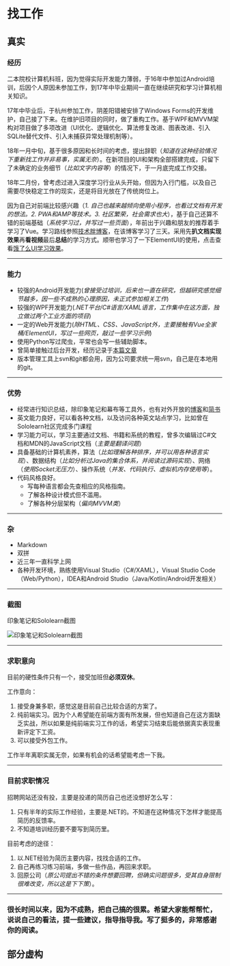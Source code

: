 # 找工作

## 真实

### 经历

二本院校计算机科班，因为觉得实际开发能力薄弱，于16年中参加过Android培训，后因个人原因未参加工作，到17年中毕业期间一直在继续研究和学习计算机相关知识。

17年中毕业后，于杭州参加工作，阴差阳错被安排了Windows Forms的开发维护，自己接了下来。在维护旧项目的同时，做了重构工作。基于WPF和MVVM架构对项目做了多项改进（UI优化、逻辑优化、算法修复改进、图表改进、引入SQLite替代文件、引入未捕获异常处理机制等）。

18年一月中旬，基于很多原因和长时间的考虑，提出辞职（*知道在这种经验情况下重新找工作并非易事，实属无奈*）。在新项目的UI和架构全部搭建完成，只留下了未确定的业务细节（*比如文字内容等*）的情况下，于一月底完成工作交接。

18年二月份，曾考虑过进入深度学习行业从头开始，但因为入行门槛，以及自己需要尽快稳定工作的现实，还是将目光放在了传统岗位上。

因为自己对前端比较感兴趣（*1. 自己也越来越倾向使用小程序，也看过文档有开发的想法。2. PWA和AMP等技术。3. 社区繁荣，社会需求也大*），基于自己还算不错的前端基础（*系统学习过，并写过一些页面*），年前出于兴趣和朋友的推荐着手学习了Vue。学习路线参照[技术胖博客](http://jspang.com/2018/01/21/vue-timeline/)，在该博客学习了三天。采用先**扒文档实现效果**再**看视频**最后**总结**的学习方式。顺带也学习了一下ElementUI的使用，点击查看[饿了么UI学习效果](http://www.kwok.ink/yo/pos)。

---

### 能力

- 较强的Android开发能力(*曾接受过培训，后来也一直在研究，但越研究感觉细节越多，因一些不成熟的心理原因，未正式参加相关工作*)
- 较强的WPF开发能力(*.NET平台/C#语言/XAML语言，工作集中在这方面，独立做过两个工业方面的项目*)
- 一定的Web开发能力(*除HTML、CSS、JavaScript外，主要接触有Vue全家桶/ElementUI，写过一些网页，敲过一些学习示例*)
- 使用Python写过爬虫，平常也会写一些辅助脚本。
- 曾简单接触过后台开发，经历记录于[本篇文章](https://www.jianshu.com/p/8043fa6bb622)
- 版本管理工具上svn和git都会用，因为公司要求统一用svn，自己是在本地用的git。

---

### 优势

- 经常进行知识总结，除印象笔记和幕布等工具外，也有对外开放的[博客](https://kwok.ink)和[简书](https://www.jianshu.com/u/d57decdeb94e)
- 英文能力良好，可以看各种文档，以及访问各种英文站点学习，比如曾在Sololearn社区完成多门课程
- 学习能力可以，学习主要通过文档、书籍和系统的教程，曾多次编辑过C#文档和MDN的JavaScript文档（*主要是翻译问题*）
- 具备基础的计算机素养，算法（*比如理解各种排序，并可以用各种语言实现*）、数据结构（*比如分析过Java的集合体系，并阅读过源码实现*）、网络（*使用Socket无压力*）、操作系统（*并发、代码执行、虚拟机内存使用等*）。
- 代码风格良好。
  - 写每种语言都会先查相应的风格指南。
  - 了解各种设计模式但不滥用。
  - 了解各种分层架构（*偏向MVVM类*）

---

### 杂

- Markdown
- 双拼
- 近三年一直科学上网
- 各种开发环境，熟练使用Visual Studio（C#/XAML），Visual Studio Code（Web/Python），IDEA和Android Studio（Java/Kotlin/Android开发相关）

---

### 截图

印象笔记和Sololearn截图

![印象笔记和Sololearn截图](http://oxfvz89wv.bkt.clouddn.com/18-2-25/72398342.jpg)

---

### 求职意向

目前的硬性条件只有一个，接受加班但**必须双休**。

工作意向：

1. 接受身兼多职，感觉这是目前自己比较合适的方案了。
1. 纯前端实习。因为个人希望能在前端方面有所发展，但也知道自己在这方面缺乏实战，所以如果是纯前端实习工作的话，希望实习结束后能依据真实表现重新评定下工资。
1. 可以接受外包工作。

工作半年离职实属无奈，如果有机会的话希望能考虑一下我。

---

### 目前求职情况

招聘网站还没有投，主要是投递的简历自己也还没想好怎么写：

1. 只有半年的实际工作经验，主要是.NET的。不知道在这种情况下怎样才能提高简历的反馈率。
1. 不知道培训经历要不要写到简历里。

目前考虑的途径：

1. 以.NET经验为简历主要内容，找找合适的工作。
1. 自己再练习练习前端，多做一些作品，再回来求职。
1. 回原公司（*原公司提出不错的条件想要回聘，但确实问题很多，受其自身限制很难改变，所以这是下下策*）。

---

### 很长时间以来，因为不成熟，把自己搞的很累。希望大家能帮帮忙，说说自己的看法，提一些建议，指导指导我。写了挺多的，非常感谢你的阅读。

## 部分虚构
